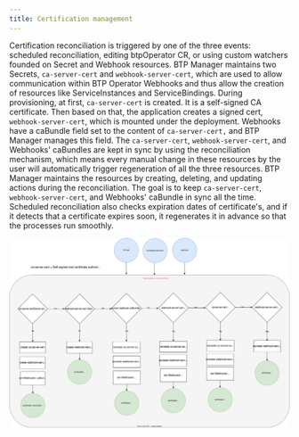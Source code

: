 ```yaml
---
title: Certification management
---
```


Certification reconciliation is triggered by one of the three events: scheduled reconciliation, editing btpOperator CR, or using custom watchers founded on Secret and Webhook resources.
BTP Manager maintains two Secrets, `ca-server-cert` and `webhook-server-cert`, which are used to allow communication within BTP Operator Webhooks and thus allow the creation of resources like ServiceInstances and ServiceBindings.
During provisioning, at first, `ca-server-cert` is created. It is a self-signed CA certificate. Then based on that, the application creates a signed cert, `webhook-server-cert`, which is mounted under the deployment.
Webhooks have a caBundle field set to the content of `ca-server-cert,` and BTP Manager manages this field.
The `ca-server-cert`, `webhook-server-cert`, and Webhooks' caBundles are kept in sync by using the reconciliation mechanism, which means every manual change in these resources by the user will automatically trigger regeneration of all the three resources.
BTP Manager maintains the resources by creating, deleting, and updating actions during the reconciliation. The goal is to keep `ca-server-cert`, `webhook-server-cert`, and Webhooks' caBundle in sync all the time.
Scheduled reconciliation also checks expiration dates of certificate's, and if it detects that a certificate expires soon, it regenerates it in advance so that the processes run smoothly.

![Certification management diagram](./assets/certs.svg)

